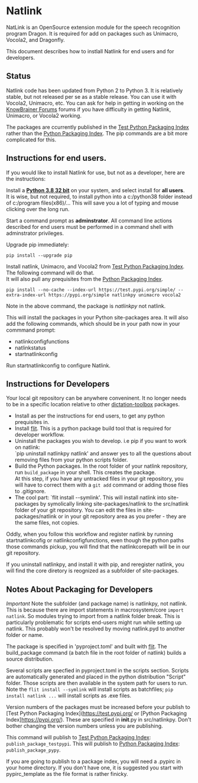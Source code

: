 # Natlink

NatLink is an OpenSource extension module for the speech recognition program Dragon.  It is required
for add on packages such as Unimacro, Vocola2, and Dragonfly.

This document describes how to instlall Natlink for end users and for developers.

## Status

Natlink code has been updated from Python 2 to Python 3.  It is relatively stable, but not released per se as a stable release.  You can use 
it with Vocola2, Unimacro, etc.  You can ask for 
help in getting in working on the 
[KnowBrainer Forums](https://www.knowbrainer.com/forums/forum/categories.cfm?catid=25&entercat=y&CFTREEITEMKEY=25) forums if you have difficulty in getting Natlink, Unimacro,
or Vocola2 working.

The packages are ccurrently published in the [Test Python Packaging Index](https://test.pypi.org/)   rather than
the [Python Packaging Index](https://pypi.org/).  The pip commands are a bit more complicated for this.
 

## Instructions for end users.

If you would like to install Natlink for use, but not as a developer, here are the instructions:

Install a [**Python 3.8 32 bit**]( https://www.python.org/downloads/)  on your system, and select install for **all users**.  
It is wise, but not required, to install python into a c:/python38 folder instead of c:/program files(x86)/...  This will save 
you a lot of typing and mouse clicking over the long run.

Start a command prompt as **adminstrator**.  All command line actions described for end users must be performed in 
a command shell with adminstrator privileges.

Upgrade pip immediately:

`pip install --upgrade pip`

Install natlink, Unimacro, and Vocola2 from [Test Python Packaging Index](https://test.pypi.org/).  The following command will do that.  
It will also
pull any prequisites from the [Python Packaging Index](https://pypi.org/).

`pip install --no-cache --index-url https://test.pypi.org/simple/ --extra-index-url https://pypi.org/simple natlinkpy unimacro vocola2`

Note in the above command, the package is *natlinkpy* not natlink.


This will install the packages in your Python site-packages area.  It will also add the following commands, which should be
in your path now in your commmand prompt:

* natlinkconfigfunctions
* natlinkstatus
* startnatlinkconfig

Run startnatlinkconfig to configure Natlink.  

## Instructions for Developers

Your local git repository can be anywhere conveninent.  It no longer needs to be in a specific location relative to other 
[dictation-toolbox](https://github.com/dictation-toolbox) packages.


* Install as per the instructions for end users, to get any python prequisites in.
* Install [flit](https://pypi.org/project/flit/). This is a python package build tool that is required for developer workflow. 
* Uninstall the packages you wish to develop.  i.e pip  if you want to work on natlink:   
	`pip uninstall natlinkpy natlink'   and answer yes to all the questions about removing files from your python scripts folder.
* Build the Python packages.  In the root folder of your natlink repository, run `build_package` in your shell.  This creates the package.  
At this step, if you have any untracked files
in your git repository, you will have to correct them with a `git add` command or adding those files to .gitignore.
* The cool part:  `flit install --symlink'.  This will install natlink into site-packages by symolically linking 
site-packages/natlink to the src/natlink folder of your git repository.   You can edit the files in site-packages/natlink or 
in your git repository area as you prefer - they are the same files, not copies.  

Oddly, when you follow this workflow and register natlink by running startnatlinkcofig or natlinkconfigfunctions, even though the 
python paths those commands pickup, you will find that the natlinkcorepath will be in our git repository.  

If you uninstall natlinkpy, and install it with pip, and reregister natlink, you will find the core diretory is
reognized as a subfolder of site-packages.


## Notes About Packaging for Developers

*Important*  Note the subfolder (and package name) is natlinkpy, not natlink.  This is because there are 
import statements in macrosystem/core `import natlink`.  So modules trying to import from a natlink folder break.
This is particularly problematic for scripts end-users might run while setting up natlink. This probably won't be resolved
by moving natlink.pyd to another folder or name.


The package is specified in 'pyproject.toml' and built with [flit](https://pypi.org/project/flit/). The build_package command 
(a batch file in the root folder of natlink) builds a source distribution.   

Several scripts  are specfied in pyproject.toml in the scripts section.  Scripts are automatically generated 
and placed in the python distribution "Script" folder. Those scripts are then available in the system path for 
users to run. Note the `flit install --symlink` will install scripts as batchfiles;  `pip install natlink ...` will install
scripts as .exe files.

Version numbers of the packages must be increased before your publish to [Test Python Packaging Index](https://test.pypi.org/ 
or [Python Packaging Index]https://pypi.org/).  These are specified in __init__.py in src/natlinkpy.  Don't bother changing the 
version numbers unless you are publishing.

This command will publish to [Test Python Packaging Index](https://test.pypi.org/): `publish_package_testpypi`.
This will publish to [Python Packaging Index](https://pypi.org/):  `publish_package_pypy`.   

If you are going to publish to a package index, you will need a .pypirc in your home directory.  If you don't have one, 
it is suggested you start with pypirc_template as the file format is rather finicky.










   




